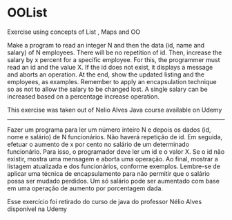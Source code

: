 # OOList
Exercise using concepts of List , Maps and OO

Make a program to read an integer N and then the data (id, name and salary) of N employees.
There will be no repetition of id.
Then, increase the salary by x percent for a specific employee.
For this, the programmer must read an id and the value X.
If the id does not exist, it displays a message and aborts an operation. At the end, show the updated listing and the employees,
as examples.
Remember to apply an encapsulation technique so as not to allow the salary to
be changed lost. A single salary can be increased based on a percentage increase operation.

This exercise was taken out of Nelio Alves Java course available on Udemy

___

Fazer um programa para ler um número inteiro N e depois os dados (id, nome e salário) de N funcionários.
Não haverá repetição de id.
Em seguida, efetuar o aumento de x por cento no salário de um determinado funcionário.
Para isso, o programador deve ler um id e o valor X.
Se o id não existir, mostra uma mensagem e aborta uma operação. Ao final, mostrar a listagem atualizada e dos funcionários,
conforme exemplos.
Lembre-se de aplicar uma técnica de encapsulamento para não permitir que o salário possa
ser mudado perdidos. Um só salário pode ser aumentado com base em uma operação de aumento por porcentagem dada.

Esse exercício foi retirado do curso de java do professor Nélio Alves disponível na Udemy
